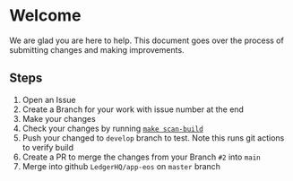 # Welcome

We are glad you are here to help. This document goes over the process of submitting changes and making improvements.

## Steps

1. Open an Issue
2. Create a Branch for your work with issue number at the end
3. Make your changes
4. Check your changes by running [`make scan-build`](./README.md#clang-analyzer)
5. Push your changed to `develop` branch to test. Note this runs git actions to verify build
6. Create a PR to merge the changes from your Branch `#2` into `main`
7. Merge into github `LedgerHQ/app-eos` on `master` branch

